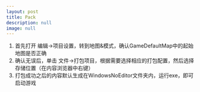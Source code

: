 ```yaml
---
layout: post
title: Pack
description: null
image: null
---
```


1. 首先打开 编辑->项目设置，转到地图&模式，确认GameDefaultMap中的起始地图是否正确
2. 确认无误后，单击 文件->打包项目，根据需要选择相应的打包配置，然后选择存储位置（在内容浏览器中右键）
3. 打包成功之后的内容默认生成在WindowsNoEditor文件夹内，运行exe，即可启动游戏